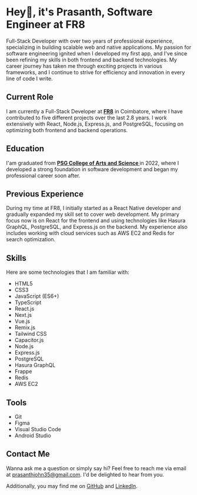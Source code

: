 
# Hey👋, it's Prasanth, Software Engineer at FR8

Full-Stack Developer with over two years of professional experience, specializing in building scalable web and native applications. My passion for software engineering ignited when I developed my first app, and I've since been refining my skills in both frontend and backend technologies. My career journey has taken me through exciting projects in various frameworks, and I continue to strive for efficiency and innovation in every line of code I write.

## Current Role
I am currently a Full-Stack Developer at **[FR8](https://www.fr8.in/)** in Coimbatore, where I have contributed to five different projects over the last 2.8 years. I work extensively with React, Node.js, Express.js, and PostgreSQL, focusing on optimizing both frontend and backend operations.

## Education
I'am graduated from **[ PSG College of Arts and Science ](https://www.psgcas.ac.in/)** in 2022, where I developed a strong foundation in software development and began my professional career soon after.

## Previous Experience
During my time at FR8, I initially started as a React Native developer and gradually expanded my skill set to cover web development. My primary focus now is on React for the frontend and using technologies like Hasura GraphQL, PostgreSQL, and Express.js on the backend. My experience also includes working with cloud services such as AWS EC2 and Redis for search optimization.

## Skills
Here are some technologies that I am familiar with:

- HTML5
- CSS3
- JavaScript (ES6+)
- TypeScript
- React.js
- Next.js
- Vue.js
- Remix.js
- Tailwind CSS
- Capacitor.js
- Node.js
- Express.js
- PostgreSQL
- Hasura GraphQL
- Frappe
- Redis
- AWS EC2

## Tools
- Git
- Figma
- Visual Studio Code
- Android Studio


## Contact Me

Wanna ask me a question or simply say hi? Feel free to reach me via email at [prasanthjohn35@gmail.com](mailto:prasanthjohn35@gmail.com). I'd be delighted to hear from you.

Additionally, you may find me on [GitHub](https://github.com/prasanth35) and [LinkedIn](https://www.linkedin.com/in/prasanth-m-674819178).